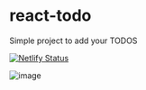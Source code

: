 # react-todo

Simple project to add your TODOS

[![Netlify Status](https://api.netlify.com/api/v1/badges/db665148-1485-4d59-8e8d-e641f54dd60e/deploy-status)](https://app.netlify.com/sites/todos-proyect/deploys)

![image](https://user-images.githubusercontent.com/87547769/231320851-60e9b658-b41e-42e7-a72a-c042c70f611d.png)

